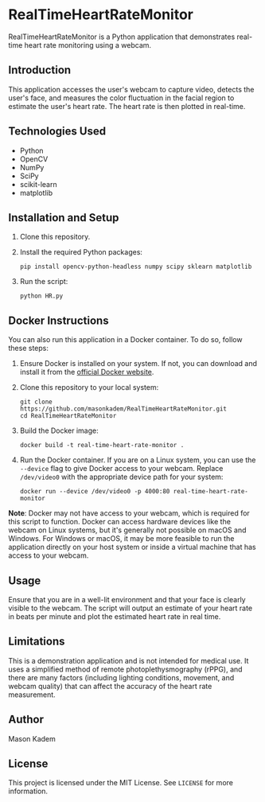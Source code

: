 # RealTimeHeartRateMonitor

RealTimeHeartRateMonitor is a Python application that demonstrates real-time heart rate monitoring using a webcam.

## Introduction

This application accesses the user's webcam to capture video, detects the user's face, and measures the color fluctuation in the facial region to estimate the user's heart rate. The heart rate is then plotted in real-time.

## Technologies Used

* Python
* OpenCV
* NumPy
* SciPy
* scikit-learn
* matplotlib

## Installation and Setup

1. Clone this repository.
2. Install the required Python packages:

    ```shell
    pip install opencv-python-headless numpy scipy sklearn matplotlib
    ```

3. Run the script:

    ```shell
    python HR.py
    ```
 ## Docker Instructions

You can also run this application in a Docker container. To do so, follow these steps:

1. Ensure Docker is installed on your system. If not, you can download and install it from the [official Docker website](https://www.docker.com/products/docker-desktop).

2. Clone this repository to your local system:

    ```shell
    git clone https://github.com/masonkadem/RealTimeHeartRateMonitor.git
    cd RealTimeHeartRateMonitor
    ```

3. Build the Docker image:

    ```shell
    docker build -t real-time-heart-rate-monitor .
    ```

4. Run the Docker container. If you are on a Linux system, you can use the `--device` flag to give Docker access to your webcam. Replace `/dev/video0` with the appropriate device path for your system:

    ```shell
    docker run --device /dev/video0 -p 4000:80 real-time-heart-rate-monitor
    ```

**Note**: Docker may not have access to your webcam, which is required for this script to function. Docker can access hardware devices like the webcam on Linux systems, but it's generally not possible on macOS and Windows. For Windows or macOS, it may be more feasible to run the application directly on your host system or inside a virtual machine that has access to your webcam.
   
 

## Usage

Ensure that you are in a well-lit environment and that your face is clearly visible to the webcam. The script will output an estimate of your heart rate in beats per minute and plot the estimated heart rate in real time.

## Limitations

This is a demonstration application and is not intended for medical use. It uses a simplified method of remote photoplethysmography (rPPG), and there are many factors (including lighting conditions, movement, and webcam quality) that can affect the accuracy of the heart rate measurement.

## Author

Mason Kadem

## License

This project is licensed under the MIT License. See `LICENSE` for more information.
